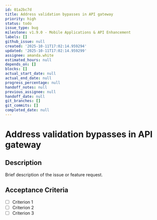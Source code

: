 ```yaml
---
id: 01a2bc7d
title: Address validation bypasses in API gateway
priority: high
status: todo
issue_type: bug
milestone: v1.9.0 - Mobile Applications & API Enhancement
labels: []
github_issue: null
created: '2025-10-11T17:02:14.959294'
updated: '2025-10-11T17:02:14.959299'
assignee: amanda.white
estimated_hours: null
depends_on: []
blocks: []
actual_start_date: null
actual_end_date: null
progress_percentage: null
handoff_notes: null
previous_assignee: null
handoff_date: null
git_branches: []
git_commits: []
completed_date: null
---
```


# Address validation bypasses in API gateway

## Description

Brief description of the issue or feature request.

## Acceptance Criteria

- [ ] Criterion 1
- [ ] Criterion 2
- [ ] Criterion 3